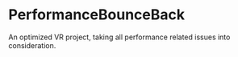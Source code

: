 # PerformanceBounceBack
An optimized VR project, taking all performance related issues into consideration.
